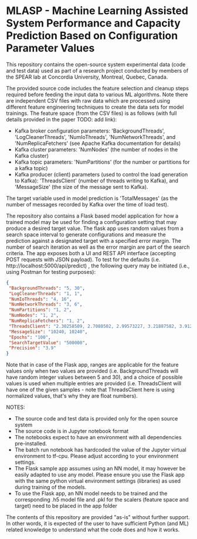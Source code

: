 # MLASP - Machine Learning Assisted System Performance and Capacity Prediction Based on Configuration Parameter Values
This repository contains the open-source system experimental data (code and test data) used as part of a research project conducted by members of the SPEAR lab at Concordia University, Montreal, Quebec, Canada.

The provided source code includes the feature selection and cleanup steps required before feeding the input data to various ML algorithms.
Note there are independent CSV files with raw data which are processed using different feature engineering techniques to create the data sets for model trainings.
The feature space (from the CSV files) is as follows (with full details provided in the paper TODO: add link): 
- Kafka broker configuration parameters: 'BackgroundThreads', 'LogCleanerThreads', 'NumIoThreads', 'NumNetworkThreads', and 'NumReplicaFetchers' (see Apache Kafka documentation for details)
- Kafka cluster parameters: 'NumNodes' (the number of nodes in the Kafka cluster)
- Kafka topic parameters: 'NumPartitions' (for the number or partitions for a kafka topic)
- Kafka producer (client) parameters (used to control the load generation to Kafka): 'ThreadsClient' (number of threads writing to Kafka), and 'MessageSize' (the size of the message sent to Kafka).

The target variable used in model prediction is 'TotalMessages' (as the number of messages recorded by Kafka over the time of load test).

The repository also contains a Flask based model application for how a trained model may be used for finding a configuration setting that may produce a desired target value. The flask app uses random values from a search space interval to generate configurations and measure the prediction against a designated target with a specified error margin. The number of search iteration as well as the error margin are part of the search criteria. The app exposes both a UI and REST API interface (accepting POST requests with JSON payload). To test for the defaults (i.e. http://localhost:5000/api/predict) , the following query may be initiated (i.e., using Postman for testing purposes):
```json
{
 "BackgroundThreads": "5, 30",
 "LogCleanerThreads": "1, 1",
 "NumIoThreads": "4, 16",
 "NumNetworkThreads": "3, 6",
 "NumPartitions": "1, 2",
 "NumNodes": "1, 2",
 "NumReplicaFetchers": "1, 2",
 "ThreadsClient": "2.30258509, 2.7080502, 2.99573227, 3.21887582, 3.91202301",
 "MessageSize": "10240, 10240",
 "Epochs": "100",
 "SearchTargetValue": "500000",
 "Precision": "3.9"
}
```
Note that in case of the Flask app, ranges are applicable for the feature values only when two values are provided (i.e. BackgroundThreads will have random integer values between 5 and 30), and a choice of possible values is used when multiple entries are provided (i.e. ThreadsClient will have one of the given samples - note that ThreadsClient here is using normalized values, that's why they are float numbers).

NOTES:
- The source code and test data is provided only for the open source system
- The source code is in Jupyter notebook format
- The notebooks expect to have an environment with all dependencies pre-installed.
- The batch run notebook has hardcoded the value of the Jupyter virtual environment to tf-cpu. Please adjust according to your environment settings.
- The Flask sample app assumes using an NN model, it may however be easily adapted to use any model. Please ensure you use the Flask app with the same python virtual environment settings (libraries) as used during training of the models.
- To use the Flask app, an NN model needs to be trained and the corresponding .h5 model file and .pkl for the scalers (feature space and target) need to be placed in the app folder

The contents of this repository are provided "as-is" without further support. In other words, it is expected of the user to have sufficient Python (and ML) related knowledge to understand what the code does and how it works.



